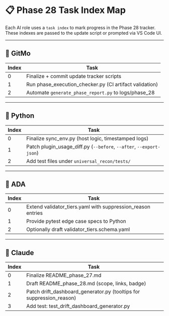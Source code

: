 # 📋 Phase 28 Task Index Map

Each AI role uses a `task index` to mark progress in the Phase 28 tracker.
These indexes are passed to the update script or prompted via VS Code UI.

---

## 🔧 GitMo

| Index | Task |
|-------|------|
| 0     | Finalize + commit update tracker scripts |
| 1     | Run phase_execution_checker.py (CI artifact validation) |
| 2     | Automate `generate_phase_report.py` to logs/phase_28 |

---

## 🧪 Python

| Index | Task |
|-------|------|
| 0     | Finalize sync_env.py (host logic, timestamped logs) |
| 1     | Patch plugin_usage_diff.py (`--before`, `--after`, `--export-json`) |
| 2     | Add test files under `universal_recon/tests/` |

---

## 🧠 ADA

| Index | Task |
|-------|------|
| 0     | Extend validator_tiers.yaml with suppression_reason entries |
| 1     | Provide pytest edge case specs to Python |
| 2     | Optionally draft validator_tiers.schema.yaml |

---

## 📄 Claude

| Index | Task |
|-------|------|
| 0     | Finalize README_phase_27.md |
| 1     | Draft README_phase_28.md (scope, links, badge) |
| 2     | Patch drift_dashboard_generator.py (tooltips for suppression_reason) |
| 3     | Add test: test_drift_dashboard_generator.py |
